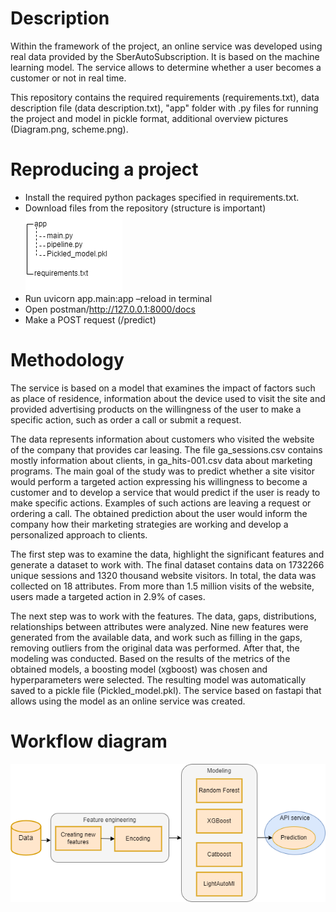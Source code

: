 # Description
Within the framework of the project, an online service was developed using real data provided by the SberAutoSubscription. It is based on the machine learning model. The service allows to determine whether a user becomes a customer or not in real time.

This repository contains the required requirements (requirements.txt), data description file (data description.txt), "app" folder with .py files for running the project and model in pickle format, additional overview pictures (Diagram.png, scheme.png).

# Reproducing a project
+ Install the required python packages specified in requirements.txt.
+ Download files from the repository (structure is important)
  ![](./scheme.png)
+ Run uvicorn app.main:app –reload in terminal
+ Open postman/http://127.0.0.1:8000/docs 
+ Make a POST request (/predict)


# Methodology
The service is based on a model that examines the impact of factors such as place of residence, information about the device used to visit the site and provided advertising products on the willingness of the user to make a specific action, such as order a call or submit a request.

The data represents information about customers who visited the website of the company that provides car leasing. The file ga_sessions.csv contains mostly information about clients, in ga_hits-001.csv data about marketing programs. The main goal of the study was to predict whether a site visitor would perform a targeted action expressing his willingness to become a customer and to develop a service that would predict if the user is ready to make specific actions. Examples of such actions are leaving a request or ordering a call. The obtained prediction about the user would inform the company how their marketing strategies are working and develop a personalized approach to clients. 

The first step was to examine the data, highlight the significant features and generate a dataset to work with. The final dataset contains data on 1732266 unique sessions and 1320 thousand website visitors. In total, the data was collected on 18 attributes. From more than 1.5 million visits of the website, users made a targeted action in 2.9% of cases. 

The next step was to work with the features. The data, gaps, distributions, relationships between attributes were analyzed. Nine new features were generated from the available data, and work such as filling in the gaps, removing outliers from the original data was performed. After that, the modeling was conducted. Based on the results of the metrics of the obtained models, a boosting model (xgboost) was chosen and hyperparameters were selected. The resulting model was automatically saved to a pickle file (Pickled_model.pkl). The service based on fastapi that allows using the model as an online service was created. 

# Workflow diagram
![](./Diagram.png)
